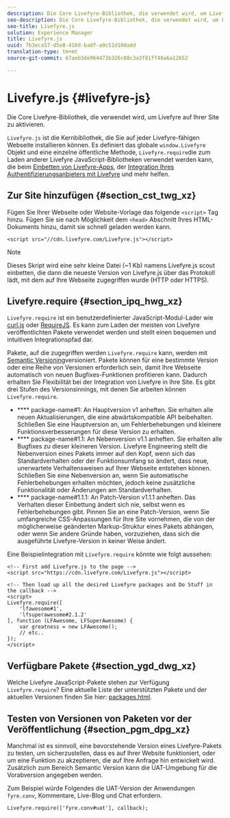 ```yaml
---
description: Die Core Livefyre-Bibliothek, die verwendet wird, um Livefyre auf Ihrer Site zu aktivieren.
seo-description: Die Core Livefyre-Bibliothek, die verwendet wird, um Livefyre auf Ihrer Site zu aktivieren.
seo-title: Livefyre.js
solution: Experience Manager
title: Livefyre.js
uuid: 7b3eca57-d5e8-416d-badf-a9c51d10dadd
translation-type: tm+mt
source-git-commit: 67aeb3de964473b326c88c3a3f81ff48a6a12652

---
```



# Livefyre.js {#livefyre-js}

Die Core Livefyre-Bibliothek, die verwendet wird, um Livefyre auf Ihrer Site zu aktivieren.

`Livefyre.js` ist die Kernbibliothek, die Sie auf jeder Livefyre-fähigen Webseite installieren können. Es definiert das globale `window.Livefyre` Objekt und eine einzelne öffentliche Methode, `Livefyre.require`die zum Laden anderer Livefyre JavaScript-Bibliotheken verwendet werden kann, die beim [Einbetten von Livefyre-Apps](/help/implementation/c-getting-started/c-implementation-process/c-using-livefyre.js-to-create-customize-and-use-apps-on-your-site.md), der [Integration Ihres Authentifizierungsanbieters mit Livefyre](/help/implementation/t-about-identity-integration/t-about-identity-integration.md) und mehr helfen.

## Zur Site hinzufügen {#section_cst_twg_xz}

Fügen Sie Ihrer Webseite oder Website-Vorlage das folgende `<script>` Tag hinzu. Fügen Sie sie nach Möglichkeit dem `<head>` Abschnitt Ihres HTML-Dokuments hinzu, damit sie schnell geladen werden kann.

```
<script src="//cdn.livefyre.com/Livefyre.js"></script>
```

>[!NOTE]
>
>Dieses Skript wird eine sehr kleine Datei (~1 Kb) namens Livefyre.js scout einbetten, die dann die neueste Version von Livefyre.js über das Protokoll lädt, mit dem auf Ihre Webseite zugegriffen wurde (HTTP oder HTTPS).

## Livefyre.require {#section_ipq_hwg_xz}

`Livefyre.require` ist ein benutzerdefinierter JavaScript-Modul-Lader wie [curl.js](https://github.com/cujojs/curl) oder [RequireJS](https://requirejs.org/). Es kann zum Laden der meisten von Livefyre veröffentlichten Pakete verwendet werden und stellt einen bequemen und intuitiven Integrationspfad dar.

Pakete, auf die zugegriffen werden `Livefyre.require` kann, werden mit [Semantic Versioning](https://semver.org/)versioniert. Pakete können für eine bestimmte Version oder eine Reihe von Versionen erforderlich sein, damit Ihre Webseite automatisch von neuen Bugfixes-Funktionen profitieren kann. Dadurch erhalten Sie Flexibilität bei der Integration von Livefyre in Ihre Site. Es gibt drei Stufen des Versionsinnings, mit denen Sie arbeiten können `Livefyre.require`.

* **** package-name#1: An Hauptversion v1 anheften. Sie erhalten alle neuen Aktualisierungen, die eine abwärtskompatible API beibehalten. Schließen Sie eine Hauptversion an, um Fehlerbehebungen und kleinere Funktionsverbesserungen für diese Version zu erhalten.
* **** package-name#1.1: An Nebenversion v1.1 anheften. Sie erhalten alle Bugfixes zu dieser kleineren Version. Livefyre Engineering stellt die Nebenversion eines Pakets immer auf den Kopf, wenn sich das Standardverhalten oder der Funktionsumfang so ändert, dass neue, unerwartete Verhaltensweisen auf Ihrer Webseite entstehen können. Schließen Sie eine Nebenversion an, wenn Sie automatische Fehlerbehebungen erhalten möchten, jedoch keine zusätzliche Funktionalität oder Änderungen am Standardverhalten.
* **** package-name#1.1.1: An Patch-Version v1.1.1 anheften. Das Verhalten dieser Einbettung ändert sich nie, selbst wenn es Fehlerbehebungen gibt. Pinnen Sie an eine Patch-Version, wenn Sie umfangreiche CSS-Anpassungen für Ihre Site vornehmen, die von der möglicherweise geänderten Markup-Struktur eines Pakets abhängen, oder wenn Sie andere Gründe haben, vorzuziehen, dass sich die ausgeführte Livefyre-Version in keiner Weise ändert.

Eine Beispielintegration mit `Livefyre.require` könnte wie folgt aussehen:

```
<!-- First add Livefyre.js to the page --> 
<script src="https://cdn.livefyre.com/Livefyre.js"></script> 
  
<!-- Then load up all the desired Livefyre packages and Do Stuff in the callback --> 
<script> 
Livefyre.require([ 
    'lfawesome#1', 
    'lfsuperawesome#2.1.2' 
], function (LFAwesome, LFSuperAwesome) { 
    var greatness = new LFAwesome(); 
    // etc.. 
}); 
</script>
```

## Verfügbare Pakete {#section_ygd_dwg_xz}

Welche Livefyre JavaScript-Pakete stehen zur Verfügung `Livefyre.require`? Eine aktuelle Liste der unterstützten Pakete und der aktuellen Versionen finden Sie hier: [packages.html](https://cdn.livefyre.com/packages.html).

## Testen von Versionen von Paketen vor der Veröffentlichung {#section_pgm_dpg_xz}

Manchmal ist es sinnvoll, eine bevorstehende Version eines Livefyre-Pakets zu testen, um sicherzustellen, dass es auf Ihrer Website funktioniert, oder um eine Funktion zu akzeptieren, die auf Ihre Anfrage hin entwickelt wird. Zusätzlich zum Bereich Semantic Version kann die UAT-Umgebung für die Vorabversion angegeben werden.

Zum Beispiel würde Folgendes die UAT-Version der Anwendungen `fyre.conv`, Kommentare, Live-Blog und Chat erfordern.

```
Livefyre.require(['fyre.conv#uat'], callback); 
```
